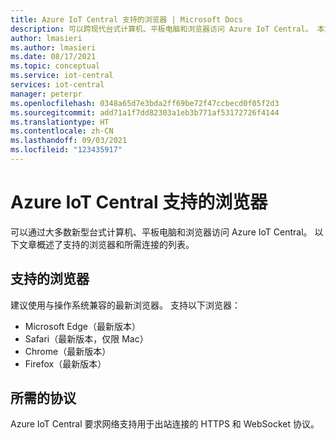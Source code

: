```yaml
---
title: Azure IoT Central 支持的浏览器 | Microsoft Docs
description: 可以跨现代台式计算机、平板电脑和浏览器访问 Azure IoT Central。 本文概述了支持的浏览器的列表。
author: lmasieri
ms.author: lmasieri
ms.date: 08/17/2021
ms.topic: conceptual
ms.service: iot-central
services: iot-central
manager: peterpr
ms.openlocfilehash: 0348a65d7e3bda2ff69be72f47ccbecd0f05f2d3
ms.sourcegitcommit: add71a1f7dd82303a1eb3b771af53172726f4144
ms.translationtype: HT
ms.contentlocale: zh-CN
ms.lasthandoff: 09/03/2021
ms.locfileid: "123435917"
---
```

# <a name="supported-browsers-for-azure-iot-central"></a>Azure IoT Central 支持的浏览器

可以通过大多数新型台式计算机、平板电脑和浏览器访问 Azure IoT Central。 以下文章概述了支持的浏览器和所需连接的列表。  

## <a name="supported-browsers"></a>支持的浏览器
建议使用与操作系统兼容的最新浏览器。 支持以下浏览器：
- Microsoft Edge（最新版本）
- Safari（最新版本，仅限 Mac）
- Chrome（最新版本）
- Firefox（最新版本）

## <a name="required-protocols"></a>所需的协议
Azure IoT Central 要求网络支持用于出站连接的 HTTPS 和 WebSocket 协议。
